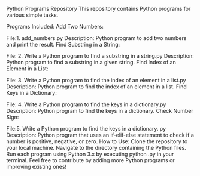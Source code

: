 Python Programs Repository
This repository contains Python programs for various simple tasks.

Programs Included:
Add Two Numbers:

File:1. add_numbers.py
Description: Python program to add two numbers and print the result.
Find Substring in a String:

File: 2. Write a Python program to find a substring in a string.py
Description: Python program to find a substring in a given string.
Find Index of an Element in a List:

File: 3. Write a Python program to find the index of an element in a list.py
Description: Python program to find the index of an element in a list.
Find Keys in a Dictionary:

File: 4. Write a Python program to find the keys in a dictionary.py
Description: Python program to find the keys in a dictionary.
Check Number Sign:

File:5. Write a Python program to find the keys in a dictionary.
py
Description: Python program that uses an if-elif-else statement to check if a number is positive, negative, or zero.
How to Use:
Clone the repository to your local machine.
Navigate to the directory containing the Python files.
Run each program using Python 3.x by executing python <filename>.py in your terminal.
Feel free to contribute by adding more Python programs or improving existing ones!

